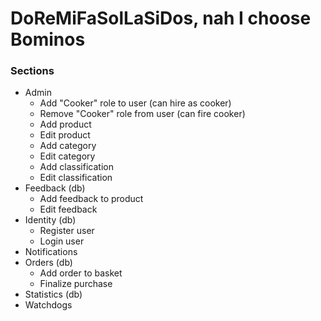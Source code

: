 # DoReMiFaSolLaSiDos, nah I choose Bominos
### Sections
* Admin
  * Add "Cooker" role to user (can hire as cooker)
  * Remove "Cooker" role from user (can fire cooker)
  * Add product
  * Edit product
  * Add category
  * Edit category
  * Add classification
  * Edit classification
* Feedback (db)
  * Add feedback to product
  * Edit feedback
* Identity (db)
  * Register user
  * Login user
* Notifications
* Orders (db)
  * Add order to basket
  * Finalize purchase
* Statistics (db)
* Watchdogs
